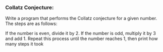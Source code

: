 ### Collatz Conjecture: 

Write a program that performs the Collatz conjecture for a given number. The steps are as follows:

If the number is even, divide it by 2.
If the number is odd, multiply it by 3 and add 1.
Repeat this process until the number reaches 1, then print how many steps it took